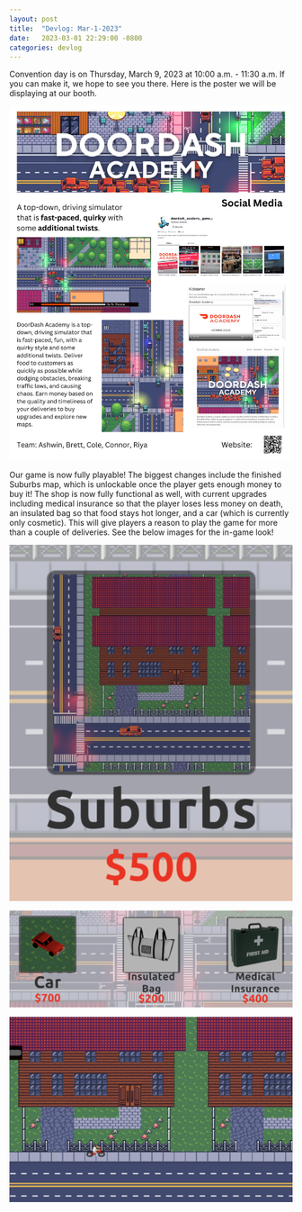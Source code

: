 ```yaml
---
layout: post
title:  "Devlog: Mar-1-2023"
date:   2023-03-01 22:29:00 -0800
categories: devlog
---
```


Convention day is on Thursday, March 9, 2023 at 10:00 a.m. - 11:30 a.m.
If you can make it, we hope to see you there.
Here is the poster we will be displaying at our booth.

![Game Poster](/assets/img/game-poster.png)

Our game is now fully playable! The biggest changes include the finished Suburbs map,
which is unlockable once the player gets enough money to buy it! The shop is now fully
functional as well, with current upgrades including medical insurance so that the
player loses less money on death, an insulated bag so that food stays hot longer,
and a car (which is currently only cosmetic). This will give players a reason to play the
game for more than a couple of deliveries. See the below images for the in-game look!

![Map Buy Icon](/assets/img/Screen%20Shot%202023-03-11%20at%205.58.20%20PM.png)

![Shop](/assets/img/Screen%20Shot%202023-03-11%20at%205.58.32%20PM.png)

![Suburbs](/assets/img/Screen%20Shot%202023-03-11%20at%206.01.43%20PM.png)
